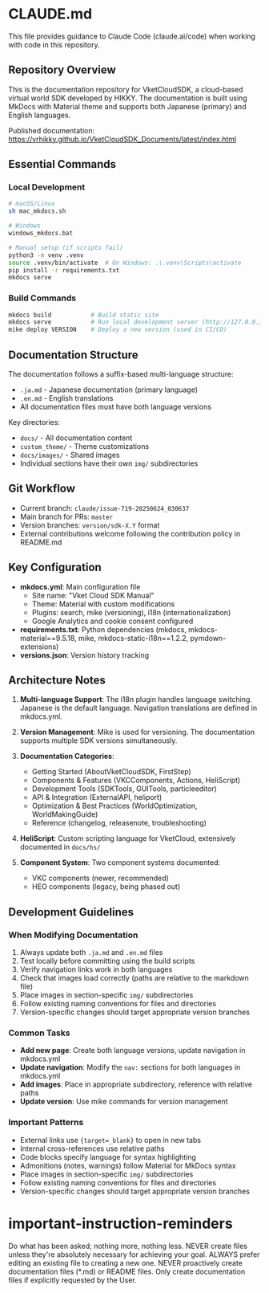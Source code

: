# CLAUDE.md

This file provides guidance to Claude Code (claude.ai/code) when working with code in this repository.

## Repository Overview

This is the documentation repository for VketCloudSDK, a cloud-based virtual world SDK developed by HIKKY. The documentation is built using MkDocs with Material theme and supports both Japanese (primary) and English languages.

Published documentation: https://vrhikky.github.io/VketCloudSDK_Documents/latest/index.html

## Essential Commands

### Local Development
```bash
# macOS/Linux
sh mac_mkdocs.sh

# Windows
windows_mkdocs.bat

# Manual setup (if scripts fail)
python3 -m venv .venv
source .venv/bin/activate  # On Windows: .\.venv\Scripts\activate
pip install -r requirements.txt
mkdocs serve
```

### Build Commands
```bash
mkdocs build           # Build static site
mkdocs serve           # Run local development server (http://127.0.0.1:8000/)
mike deploy VERSION    # Deploy a new version (used in CI/CD)
```

## Documentation Structure

The documentation follows a suffix-based multi-language structure:
- `.ja.md` - Japanese documentation (primary language)
- `.en.md` - English translations
- All documentation files must have both language versions

Key directories:
- `docs/` - All documentation content
- `custom_theme/` - Theme customizations
- `docs/images/` - Shared images
- Individual sections have their own `img/` subdirectories

## Git Workflow

- Current branch: `claude/issue-719-20250624_030637`
- Main branch for PRs: `master`
- Version branches: `version/sdk-X.Y` format
- External contributions welcome following the contribution policy in README.md

## Key Configuration

- **mkdocs.yml**: Main configuration file
  - Site name: "Vket Cloud SDK Manual"
  - Theme: Material with custom modifications
  - Plugins: search, mike (versioning), i18n (internationalization)
  - Google Analytics and cookie consent configured
- **requirements.txt**: Python dependencies (mkdocs, mkdocs-material==9.5.18, mike, mkdocs-static-i18n==1.2.2, pymdown-extensions)
- **versions.json**: Version history tracking

## Architecture Notes

1. **Multi-language Support**: The i18n plugin handles language switching. Japanese is the default language. Navigation translations are defined in mkdocs.yml.

2. **Version Management**: Mike is used for versioning. The documentation supports multiple SDK versions simultaneously.

3. **Documentation Categories**:
   - Getting Started (AboutVketCloudSDK, FirstStep)
   - Components & Features (VKCComponents, Actions, HeliScript)
   - Development Tools (SDKTools, GUITools, particleeditor)
   - API & Integration (ExternalAPI, heliport)
   - Optimization & Best Practices (WorldOptimization, WorldMakingGuide)
   - Reference (changelog, releasenote, troubleshooting)

4. **HeliScript**: Custom scripting language for VketCloud, extensively documented in `docs/hs/`

5. **Component System**: Two component systems documented:
   - VKC components (newer, recommended)
   - HEO components (legacy, being phased out)

## Development Guidelines

### When Modifying Documentation
1. Always update both `.ja.md` and `.en.md` files
2. Test locally before committing using the build scripts
3. Verify navigation links work in both languages
4. Check that images load correctly (paths are relative to the markdown file)
5. Place images in section-specific `img/` subdirectories
6. Follow existing naming conventions for files and directories
7. Version-specific changes should target appropriate version branches

### Common Tasks
- **Add new page**: Create both language versions, update navigation in mkdocs.yml
- **Update navigation**: Modify the `nav:` sections for both languages in mkdocs.yml
- **Add images**: Place in appropriate subdirectory, reference with relative paths
- **Update version**: Use mike commands for version management

### Important Patterns
- External links use `{target=_blank}` to open in new tabs
- Internal cross-references use relative paths
- Code blocks specify language for syntax highlighting
- Admonitions (notes, warnings) follow Material for MkDocs syntax
- Place images in section-specific `img/` subdirectories
- Follow existing naming conventions for files and directories
- Version-specific changes should target appropriate version branches

# important-instruction-reminders
Do what has been asked; nothing more, nothing less.
NEVER create files unless they're absolutely necessary for achieving your goal.
ALWAYS prefer editing an existing file to creating a new one.
NEVER proactively create documentation files (*.md) or README files. Only create documentation files if explicitly requested by the User.
